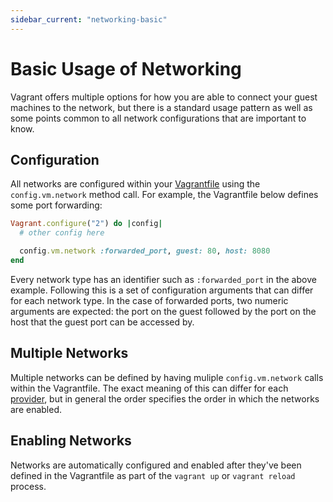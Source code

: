 ```yaml
---
sidebar_current: "networking-basic"
---
```


# Basic Usage of Networking

Vagrant offers multiple options for how you are able to connect your
guest machines to the network, but there is a standard usage pattern as
well as some points common to all network configurations that
are important to know.

## Configuration

All networks are configured within your [Vagrantfile](/v2/vagrantfile/index.html)
using the `config.vm.network` method call. For example, the Vagrantfile
below defines some port forwarding:

```ruby
Vagrant.configure("2") do |config|
  # other config here

  config.vm.network :forwarded_port, guest: 80, host: 8080
end
```

Every network type has an identifier such as `:forwarded_port` in the above
example. Following this is a set of configuration arguments that can differ
for each network type. In the case of forwarded ports, two numeric arguments
are expected: the port on the guest followed by the port on the host that
the guest port can be accessed by.

## Multiple Networks

Multiple networks can be defined by having muliple `config.vm.network`
calls within the Vagrantfile. The exact meaning of this can differ for
each [provider](/v2/providers/index.html), but in general the order specifies
the order in which the networks are enabled.

## Enabling Networks

Networks are automatically configured and enabled after they've been defined
in the Vagrantfile as part of the `vagrant up` or `vagrant reload` process.
